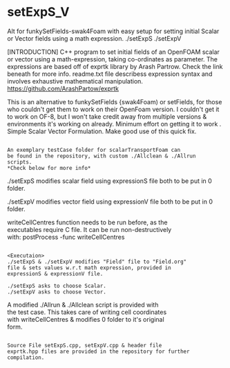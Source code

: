 # setExpS_V
Alt  for funkySetFields-swak4Foam with easy setup for setting initial Scalar or Vector fields using a math expression. 
./setExpS ./setExpV


[INTRODUCTION]
C++ program to set initial fields of an OpenFOAM scalar or 
vector using a math-expression, taking co-ordinates as 
parameter. The expressions are based off of exprtk library 
by Arash Partrow. Check the link beneath for more info. 
readme.txt file describess expression syntax and involves 
exhaustive mathematical manipulation. 
https://github.com/ArashPartow/exprtk

This is an alternative to funkySetFields {swak4Foam) or 
setFields, for those who couldn't get them to work on their 
OpenFoam version. 
I couldn't get it to work on OF-8, but I won't take credit 
away from multiple versions & environments it's working on 
already. Minimum effort on getting it to work .
Simple Scalar Vector Formulation. 
Make good use of this quick fix. 

~~~~~~~~~~~~~~~~~~~~~~~~~~~~~~~~~~~~~~~~~~~~~~~~~~~~~~~~~~~~~

An exemplary testCase folder for scalarTransportFoam can 
be found in the repository, with custom ./Allclean & ./Allrun 
scripts. 
*Check below for more info*

~~~~~~~~~~~~~~~~~~~~~~~~~~~~~~~~~~~~~~~~~~~~~~~~~~~~~~~~~~~~~


./setExpS modifies scalar field using expressionS file both 
to be put in 0 folder. 

./setExpV modifies vector field using expressionV file both 
to be put in 0 folder. 



writeCellCentres function needs to be run before, as the  
executables require C file. It can be run non-destructively  
with:
postProcess -func writeCellCentres 

~~~~~~~~~~~~~~~~~~~~~~~~~~~~~~~~~~~~~~~~~~~~~~~~~~~~~~~~~~~~~

<Executaion>
./setExpS & ./setExpV modifies "Field" file to "Field.org"  
file & sets values w.r.t math expression, provided in  
expressionS & expressionV file. 

./setExpS asks to choose Scalar.
./setExpV asks to choose Vector.  

~~~~~~~~~~~~~~~~~~~~~~~~~~~~~~~~~~~~~~~~~~~~~~~~~~~~~~~~~~~~~

A modified ./Allrun & ./Allclean script is provided with  
the test case. This takes care of writing cell coordinates  
with writeCellCentres & modifies 0 folder to it's original  
form. 

~~~~~~~~~~~~~~~~~~~~~~~~~~~~~~~~~~~~~~~~~~~~~~~~~~~~~~~~~~~~~

Source File setExpS.cpp, setExpV.cpp & header file 
exprtk.hpp files are provided in the repository for further 
compilation. 
